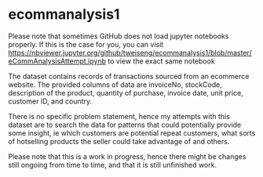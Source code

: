 # ecommanalysis1
Please note that sometimes GitHub does not load jupyter notebooks properly. If this is the case for you, you can visit https://nbviewer.jupyter.org/github/tweiseng/ecommanalysis1/blob/master/eCommAnalysisAttempt.ipynb to view the exact same notebook


The dataset contains records of transactions sourced from an ecommerce website. The provided columns of data are invoiceNo, stockCode, description of the product, quantity of purchase, invoice date, unit price, customer ID, and country.

There is no specific problem statement, hence my attempts with this dataset are to search the data for patterns that could potentially provide some insight, ie which customers are potential repeat customers, what sorts of hotselling products the seller could take advantage of and others.

Please note that this is a work in progress, hence there might be changes still ongoing from time to time, and that it is still unfinished work.
